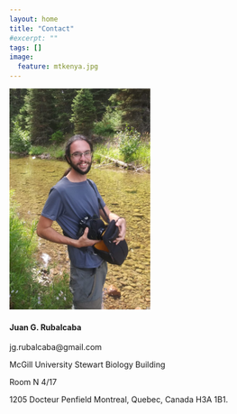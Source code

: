 ```yaml
---
layout: home
title: "Contact"
#excerpt: ""
tags: []
image:
  feature: mtkenya.jpg
---
```

<div class="tiles">
<div class="tile">
<img src="../images/jr.jpg" width="250px"  />
  </div>
<div class="tile">

<h4> Juan G. Rubalcaba </h4> 
<p> jg.rubalcaba@gmail.com  </p>
<p> McGill University 
Stewart Biology Building </p>
<p> Room N 4/17 </p>
1205 Docteur Penfield
Montreal, Quebec, Canada H3A 1B1.

</div>
